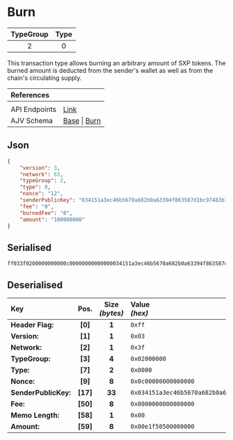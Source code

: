 
# Burn

| TypeGroup | Type  |
| :-------: | :---: |
|     2     |   0   |

This transaction type allows burning an arbitrary amount of SXP tokens. The burned amount is deducted from the sender's wallet as well as from the chain's circulating supply.

| References                         |                                                                                                                                                                                                                                           |
| :--------------------------------- | :---------------------------------------------------------------------------------------------------------------------------------------------------------------------------------------------------------------------------------------- |
| <!-- SXP Improvement Proposals --> | <!-- [AIP11](https://github.com/ArkEcosystem/AIPs/blob/master/AIPS/aip-11.md), [AIP29](https://github.com/ArkEcosystem/AIPs/blob/master/AIPS/aip-29.md) -->                                                                               |
| API Endpoints                      | [Link](https://sxp.mainnet.sh/#/Transactions)                                                                                                                                                                                  |
| AJV Schema                         | [Base](https://github.com/Solar-network/core/blob/main/packages/crypto/src/transactions/types/schemas.ts#L17-L46) \| [Burn](https://github.com/Solar-network/core/blob/main/packages/crypto/src/transactions/types/solar/burn.ts#L15-L25) |

## Json

```json
{
    "version": 3,
    "network": 63,
    "typeGroup": 2,
    "type": 0,
    "nonce": "12",
    "senderPublicKey": "034151a3ec46b5670a682b0a63394f863587d1bc97483b1b6c70eb58e7f0aed192",
    "fee": "0",
    "burnedFee": "0",
    "amount": "100000000"
}
```

## Serialised

```shell
ff033f0200000000000c00000000000000034151a3ec46b5670a682b0a63394f863587d1bc97483b1b6c70eb58e7f0aed19200000000000000000000e1f50500000000
```

## Deserialised

| Key                  |   Pos.   | Size<br/>_(bytes)_ | Value<br/>_(hex)_                                                      |
| :------------------- | :------: | :----------------: | :--------------------------------------------------------------------- |
| **Header Flag:**     | **[0]**  |       **1**        | `0xff`                                                                 |
| **Version:**         | **[1]**  |       **1**        | `0x03`                                                                 |
| **Network:**         | **[2]**  |       **1**        | `0x3f`                                                                 |
| **TypeGroup:**       | **[3]**  |       **4**        | `0x02000000`                                                           |
| **Type:**            | **[7]**  |       **2**        | `0x0000`                                                               |
| **Nonce:**           | **[9]**  |       **8**        | `0x0c00000000000000`                                                   |
| **SenderPublicKey:** | **[17]** |       **33**       | `0x034151a3ec46b5670a682b0a63394f863587d1bc97483b1b6c70eb58e7f0aed192` |
| **Fee:**             | **[50]** |       **8**        | `0x0000000000000000`                                                   |
| **Memo Length:**     | **[58]** |       **1**        | `0x00`                                                                 |
| **Amount:**          | **[59]** |       **8**        | `0x00e1f50500000000`                                                   |

